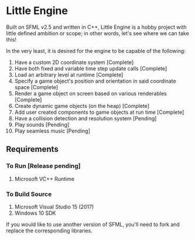 # Little Engine

Built on SFML v2.5 and written in C++, Little Engine is a hobby project with little defined ambition or scope; in other words, let's see where we can take this! 

In the very least, it is desired for the engine to be capable of the following:
1. Have a custom 2D coordinate system [Complete]
2. Have both fixed and variable time step update calls [Complete]
3. Load an arbitrary level at runtime [Complete]
4. Specify a game object's position and orientation in said coordinate space [Complete]
5. Render a game object on screen based on various renderables [Complete]
6. Create dynamic game objects (on the heap) [Complete]
7. Add user created components to game objects at run time [Complete]
8. Have a collision detection and resolution system [Pending]
9. Play sounds [Pending]
10. Play seamless music [Pending]

## Requirements

### To Run [Release pending]
1. Microsoft VC++ Runtime

### To Build Source
1. Microsoft Visual Studio 15 (2017)
2. Windows 10 SDK

If you would like to use another version of SFML, you'll need to fork and replace the corresponding libraries. 
